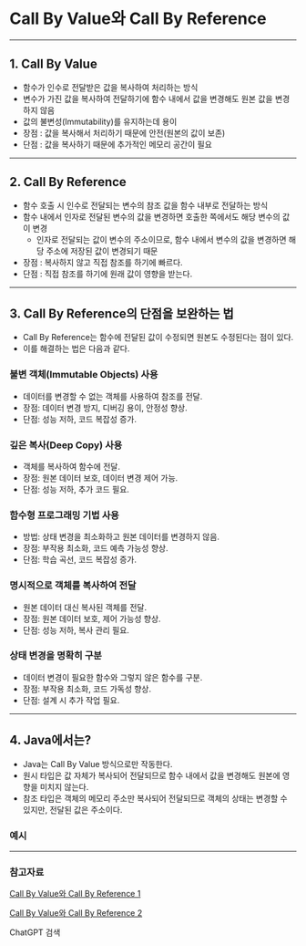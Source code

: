 # Call By Value와 Call By Reference

---

## 1. Call By Value

* 함수가 인수로 전달받은 값을 복사하여 처리하는 방식
* 변수가 가진 값을 복사하여 전달하기에 함수 내에서 값을 변경해도 원본 값을 변경하지 않음
* 값의 불변성(Immutability)를 유지하는데 용이
* 장점 : 값을 복사해서 처리하기 때문에 안전(원본의 값이 보존)
* 단점 : 값을 복사하기 때문에 추가적인 메모리 공간이 필요

---

## 2. Call By Reference

* 함수 호출 시 인수로 전달되는 변수의 참조 값을 함수 내부로 전달하는 방식
* 함수 내에서 인자로 전달된 변수의 값을 변경하면 호출한 쪽에서도 해당 변수의 값이 변경
  * 인자로 전달되는 값이 변수의 주소이므로, 함수 내에서 변수의 값을 변경하면 해당 주소에 저장된 값이 변경되기 때문
* 장점 : 복사하지 않고 직접 참조를 하기에 빠르다.
* 단점 : 직접 참조를 하기에 원래 값이 영향을 받는다.

---

## 3. Call By Reference의 단점을 보완하는 법

* Call By Reference는 함수에 전달된 값이 수정되면 원본도 수정된다는 점이 있다.
* 이를 해결하는 법은 다음과 같다.

### 불변 객체(Immutable Objects) 사용

* 데이터를 변경할 수 없는 객체를 사용하여 참조를 전달.
* 장점: 데이터 변경 방지, 디버깅 용이, 안정성 향상.
* 단점: 성능 저하, 코드 복잡성 증가.

### 깊은 복사(Deep Copy) 사용

* 객체를 복사하여 함수에 전달.
* 장점: 원본 데이터 보호, 데이터 변경 제어 가능.
* 단점: 성능 저하, 추가 코드 필요.

### 함수형 프로그래밍 기법 사용

* 방법: 상태 변경을 최소화하고 원본 데이터를 변경하지 않음.
* 장점: 부작용 최소화, 코드 예측 가능성 향상.
* 단점: 학습 곡선, 코드 복잡성 증가.

### 명시적으로 객체를 복사하여 전달

* 원본 데이터 대신 복사된 객체를 전달.
* 장점: 원본 데이터 보호, 제어 가능성 향상.
* 단점: 성능 저하, 복사 관리 필요.

### 상태 변경을 명확히 구분

* 데이터 변경이 필요한 함수와 그렇지 않은 함수를 구분.
* 장점: 부작용 최소화, 코드 가독성 향상.
* 단점: 설계 시 추가 작업 필요.

---

## 4. Java에서는?

* Java는 Call By Value 방식으로만 작동한다.
* 원시 타입은 값 자체가 복사되어 전달되므로 함수 내에서 값을 변경해도 원본에 영향을 미치지 않는다.
* 참조 타입은 객체의 메모리 주소만 복사되어 전달되므로 객체의 상태는 변경할 수 있지만, 전달된 값은 주소이다.

### 예시



---

### 참고자료

[Call By Value와 Call By Reference 1](https://velog.io/@kwontae1313/JS%EC%9D%98-Call-by-Value-%EC%99%80-Call-by-Reference)

[Call By Value와 Call By Reference 2](https://bcp0109.tistory.com/360)

ChatGPT 검색